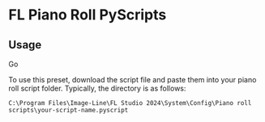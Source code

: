 # FL Piano Roll PyScripts

## Usage
Go 

To use this preset, download the script file and paste them into your piano roll script folder. Typically, the directory is as follows: 

```
C:\Program Files\Image-Line\FL Studio 2024\System\Config\Piano roll scripts\your-script-name.pyscript
```
